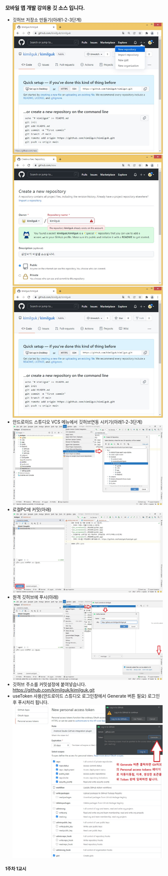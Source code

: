 ### 모바일 앱 개발 강의용 깃 소스 입니다.
- 깃허브 저장소 만들기(아래1-2-3단계)
![ex_screenshot](./README/git00.jpg)
![ex_screenshot](./README/git01.jpg)
![ex_screenshot](./README/git02.jpg)
- 안드로이드 스튜디오 VCS 메뉴에서 깃허브연동 시키기(아래1-2-3단계)
![ex_screenshot](./README/git03.jpg)
- 로컬PC에 커밋(아래)
![ex_screenshot](./README/git04.jpg)
- 원격 깃허브에 푸시(아래)
![ex_screenshot](./README/git05.jpg)
- 깃허브 주소를 커밋설정에 붙여넣습니다. https://github.com/kimilguk/kimilguk.git
- useToken 사용(안드로이드 스튜디오 로그인창에서 Generate 버튼 필요) 로그인 후 푸시처리 됩니다.
![ex_screenshot](./README/git06.jpg)
#### 1주차 1교시